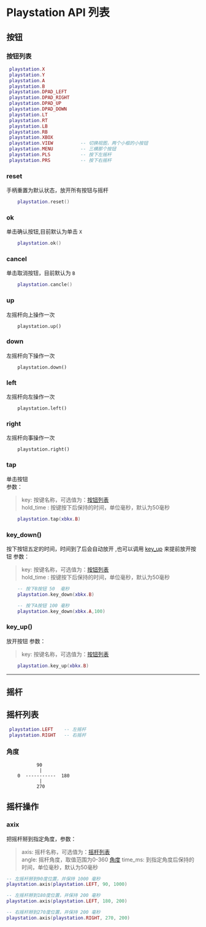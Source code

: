 
# Playstation API 列表

## 按钮
### 按钮列表
```lua
 playstation.X            
 playstation.Y            
 playstation.A            
 playstation.B            
 playstation.DPAD_LEFT    
 playstation.DPAD_RIGHT   
 playstation.DPAD_UP      
 playstation.DPAD_DOWN    
 playstation.LT           
 playstation.RT           
 playstation.LB            
 playstation.RB            
 playstation.XBOX          
 playstation.VIEW          -- 切换视图，两个小框的小按钮 
 playstation.MENU          -- 三横那个按钮
 playstation.PLS           -- 按下左摇杆  
 playstation.PRS           -- 按下右摇杆  
```


### reset
手柄重置为默认状态，放开所有按钮与摇杆
```lua
    playstation.reset()
```

### ok
单击确认按钮,目前默认为单击 `X`
```lua
    playstation.ok()
```
### cancel
单击取消按钮，目前默认为 `B`
```lua
    playstation.cancle()
```
### up
左摇杆向上操作一次
```
    playstation.up()
```
### down
左摇杆向下操作一次
```
    playstation.down()
```
### left
左摇杆向左操作一次
```
    playstation.left()
```
### right
左摇杆向事操作一次
```
    playstation.right()
```

### tap
单击按钮  
参数：  
> key: 按键名称，可选值为：[按钮列表](#按钮列表)  
> hold_time : 按键按下后保持的时间，单位毫秒，默认为50毫秒    
```lua
    playstation.tap(xbkx.B)
```

### key_down()
按下按钮五定的时间，时间到了后会自动放开 ,也可以调用 [key_up](#key_up) 来提前放开按钮
参数：  
> key: 按键名称，可选值为：[按钮列表](#按钮列表)  
> hold_time : 按键按下后保持的时间，单位毫秒，默认为50毫秒  
```lua
    -- 按下B按钮 50  毫秒
    playstation.key_down(xbkx.B)

    -- 按下A按钮 100 毫秒
    playstation.key_down(xbkx.A,100)
```

### key_up()
放开按钮
参数：  
> key: 按键名称，可选值为：[按钮列表](#按钮列表)  
```lua
    playstation.key_up(xbkx.B)
```

--------------------------------------------
## 摇杆

## 摇杆列表
```lua
 playstation.LEFT    -- 左摇杆
 playstation.RIGHT   -- 右摇杆

```
### 角度
```
           90
            |
    0  -----------  180
            |
           270 
```

## 摇杆操作
### axix  
把摇杆掰到指定角度，参数：  
> axis:    摇杆名称，可选值为：[摇杆列表](#摇杆列表)  
> angle:   摇杆角度，取值范围为0-360 [角度](#角度)
> time_ms: 到指定角度后保持的时间，单位毫秒，默认为50毫秒  

```lua
-- 左摇杆掰到90度位置，并保持 1000 毫秒
playstation.axis(playstation.LEFT, 90, 1000)

-- 左摇杆掰到180度位置，并保持 200 毫秒
playstation.axis(playstation.LEFT, 180, 200)

-- 右摇杆掰到270度位置，并保持 200 毫秒
playstation.axis(playstation.RIGHT, 270, 200)

```



